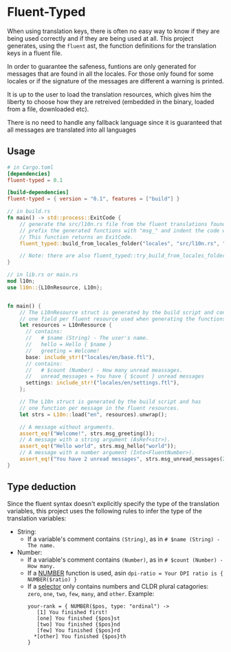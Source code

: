 # Fluent-Typed

When using translation keys, there is often no easy way to know if they are being used
correctly and if they are being used at all. This project generates, using the `fluent` ast,
the function definitions for the translation keys in a fluent file.

In order to guarantee the safeness, funtions are only generated for messages that
are found in all the locales. For those only found for some locales
or if the signature of the messages are different a warning is printed.

It is up to the user to load the translation resources, which gives him the liberty to
choose how they are retreived (embedded in the binary, loaded from a file, downloaded etc).

There is no need to handle any fallback language since it is guaranteed that all messages
are translated into all languages

## Usage

```toml
# in Cargo.toml
[dependencies]
fluent-typed = 0.1

[build-dependencies]
fluent-typed = { version = "0.1", features = ["build"] }
```

```rust
// in build.rs
fn main() -> std::process::ExitCode {
    // generate the src/l10n.rs file from the fluent translations found in the locales folder,
    // prefix the generated functions with "msg_" and indent the code with 4 spaces.
    // This function returns an ExitCode.
    fluent_typed::build_from_locales_folder("locales", "src/l10n.rs", "msg_", "    ")

    // Note: there are also fluent_typed::try_build_from_locales_folder which returns a Result
}
```

```rust
// in lib.rs or main.rs
mod l10n;
use l10n::{L10nResource, L10n};


fn main() {
    // The L10nResource struct is generated by the build script and contains
    // one field per fluent resource used when generating the functions.
    let resources = L10nResource {
      // contains:
      //   # $name (String) - The user's name.
      //   hello = Hello { $name }
      //   greeting = Welcome!
      base: include_str!("locales/en/base.ftl"),
      // contains:
      //   # $count (Number) - How many unread meassages.
      //   unread_messages = You have { $count } unread messages
      settings: include_str!("locales/en/settings.ftl"),
    };

    // The L10n struct is generated by the build script and has
    // one function per message in the fluent resources.
    let strs = L10n::load("en", resources).unwrap();

    // A message without arguments.
    assert_eq!("Welcome!", strs.msg_greeting());
    // A message with a string argument (AsRef<str>).
    assert_eq!("Hello world", strs.msg_hello("world"));
    // A message with a number argument (Into<FluentNumber>).
    assert_eq!("You have 2 unread messages", strs.msg_unread_messages(2));
}
```

## Type deduction

Since the fluent syntax doesn't explicitly specify the type of the translation variables, this
project uses the following rules to infer the type of the translation variables:

- String:
  - If a variable's comment contains `(String)`, as in `# $name (String) - The name.`
- Number:
  - If a variable's comment contains `(Number)`, as in `# $count (Number) - How many.`
  - If a [NUMBER](https://projectfluent.org/fluent/guide/functions.html#number-1) function is used, asin `dpi-ratio = Your DPI ratio is { NUMBER($ratio) }`
  - If a [selector](https://projectfluent.org/fluent/guide/selectors.html) only contains numbers
    and CLDR plural catagories: `zero`, `one`, `two`, `few`, `many`, and `other`. Example:
    ```
    your-rank = { NUMBER($pos, type: "ordinal") ->
       [1] You finished first!
       [one] You finished {$pos}st
       [two] You finished {$pos}nd
       [few] You finished {$pos}rd
      *[other] You finished {$pos}th
    }
    ```
